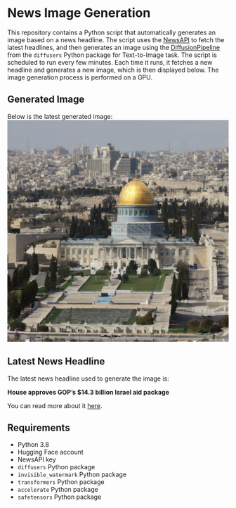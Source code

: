 # News Image Generation
This repository contains a Python script that automatically generates an image based on a news headline. The script uses the [NewsAPI](https://newsapi.org/) to fetch the latest headlines, and then generates an image using the [DiffusionPipeline](https://github.com/huggingface/diffusers) from the `diffusers` Python package for Text-to-Image task.
The script is scheduled to run every few minutes. Each time it runs, it fetches a new headline and generates a new image, which is then displayed below. The image generation process is performed on a GPU.

## Generated Image
Below is the latest generated image:
![Generated Image](image.png)

## Latest News Headline
The latest news headline used to generate the image is:

**House approves GOP’s $14.3 billion Israel aid package**

You can read more about it [here](https://news.google.com/rss/articles/CBMiS2h0dHBzOi8vdGhlaGlsbC5jb20vaG9tZW5ld3MvaG91c2UvNDI5MDc4Ny1ob3VzZS1wYXNzZXMtaXNyYWVsLWFpZC1wYWNrYWdlL9IBT2h0dHBzOi8vdGhlaGlsbC5jb20vaG9tZW5ld3MvaG91c2UvNDI5MDc4Ny1ob3VzZS1wYXNzZXMtaXNyYWVsLWFpZC1wYWNrYWdlL2FtcC8?oc=5).

## Requirements
- Python 3.8
- Hugging Face account
- NewsAPI key
- `diffusers` Python package
- `invisible_watermark` Python package
- `transformers` Python package
- `accelerate` Python package
- `safetensors` Python package
